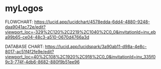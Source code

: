 # myLogos

FLOWCHART: 
https://lucid.app/lucidchart/4578edda-6dd4-4880-9248-daa9041ac72e/edit?viewport_loc=-329%2C120%2C2219%2C1040%2C0_0&invitationId=inv_eba99b65-ce04-48c3-a510-0670d4766a3d

DATABASE CHART:
https://lucid.app/lucidspark/3a90ab11-d98a-4e8c-8017-ac51f4f2fe9e/edit?viewport_loc=40%2C108%2C1920%2C918%2C0_0&invitationId=inv_335f09c3-774f-4db6-8682-880f9b51ee96
